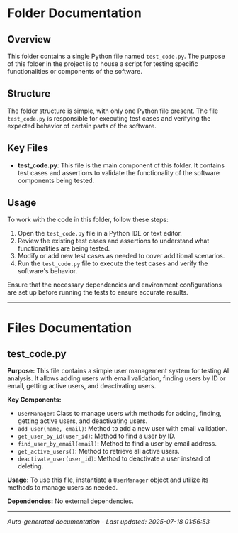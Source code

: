 # Folder Documentation

## Overview
This folder contains a single Python file named `test_code.py`. The purpose of this folder in the project is to house a script for testing specific functionalities or components of the software.

## Structure
The folder structure is simple, with only one Python file present. The file `test_code.py` is responsible for executing test cases and verifying the expected behavior of certain parts of the software.

## Key Files
- **test_code.py**: This file is the main component of this folder. It contains test cases and assertions to validate the functionality of the software components being tested.

## Usage
To work with the code in this folder, follow these steps:
1. Open the `test_code.py` file in a Python IDE or text editor.
2. Review the existing test cases and assertions to understand what functionalities are being tested.
3. Modify or add new test cases as needed to cover additional scenarios.
4. Run the `test_code.py` file to execute the test cases and verify the software's behavior.

Ensure that the necessary dependencies and environment configurations are set up before running the tests to ensure accurate results.

---

# Files Documentation

## test_code.py

**Purpose:** This file contains a simple user management system for testing AI analysis. It allows adding users with email validation, finding users by ID or email, getting active users, and deactivating users.

**Key Components:**
- `UserManager`: Class to manage users with methods for adding, finding, getting active users, and deactivating users.
- `add_user(name, email)`: Method to add a new user with email validation.
- `get_user_by_id(user_id)`: Method to find a user by ID.
- `find_user_by_email(email)`: Method to find a user by email address.
- `get_active_users()`: Method to retrieve all active users.
- `deactivate_user(user_id)`: Method to deactivate a user instead of deleting.

**Usage:** To use this file, instantiate a `UserManager` object and utilize its methods to manage users as needed.

**Dependencies:** No external dependencies.

---
*Auto-generated documentation - Last updated: 2025-07-18 01:56:53*

